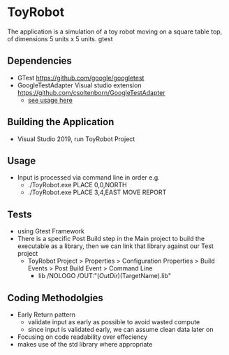 # ToyRobot
The application is a simulation of a toy robot moving on a square table top, of dimensions 5 units x 5 units. 
gtest 

## Dependencies
- GTest https://github.com/google/googletest
- GoogleTestAdapter Visual studio extension https://github.com/csoltenborn/GoogleTestAdapter
  - [see usage here](https://github.com/csoltenborn/GoogleTestAdapter#usage)

## Building the Application
- Visual Studio 2019, run ToyRobot Project

## Usage
- Input is processed via command line in order e.g.
  - ./ToyRobot.exe PLACE 0,0,NORTH 
  - ./ToyRobot.exe PLACE 3,4,EAST MOVE REPORT
 
## Tests
- using Gtest Framework
- There is a specific Post Build step in the Main project to build the executable as a library, then we can link that library against our Test project
  - ToyRobot Project > Properties > Configuration Properties > Build Events > Post Build Event > Command Line
    - lib /NOLOGO /OUT:"$(OutDir)$(TargetName).lib"

## Coding Methodolgies
- Early Return pattern
  - validate input as early as possible to avoid wasted compute
  - since input is validated early, we can assume clean data later on
- Focusing on code readability over effeciency
- makes use of the std library where appropriate


